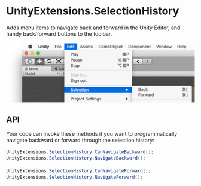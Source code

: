 # UnityExtensions.SelectionHistory

Adds menu items to navigate back and forward in the Unity Editor, and handy back/forward buttons to the toolbar.

![Menu Items](Menu-Items.png)

## API

Your code can invoke these methods if you want to programmatically navigate backward or forward through the selection history:

```cs
UnityExtensions.SelectionHistory.CanNavigateBackward();
UnityExtensions.SelectionHistory.NavigateBackward();

UnityExtensions.SelectionHistory.CanNavigateForward();
UnityExtensions.SelectionHistory.NavigateForward();
```